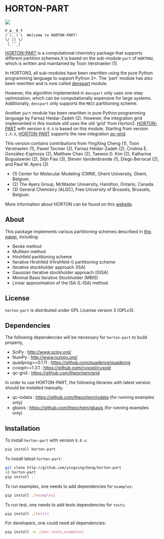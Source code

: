 # HORTON-PART
<a href='https://docs.python.org/3.10/'><img src='https://img.shields.io/badge/python-3.10-blue.svg'></a>

```text
P_A__R_T
/ (..) \  Welcome to HORTON-PART!
\/ || \/
 |_''_|
```
[HORTON-PART](https://github.com/yingxingcheng/horton-part) is a computational chemistry package that supports different partition schemes.It is based on the sub-module `part` of `HORTON2`, which is written and maintained by Toon Verstraelen (1).

In HORTON3, all sub-modules have been rewritten using the pure Python programming language to support Python 3+. The 'part' module has also been rewritten and is now called [denspart](https://github.com/theochem/denspart) module.

However, the algorithm implemented in `denspart` only uses one-step optimization, which can be computationally expensive for large systems. Additionally, `denspart` only supports the `MBIS` partitioning scheme.

Another `part` module has been rewritten in pure Python programming language by Farnaz Heidar-Zadeh (2). However, the integration grid implemented in this module still uses the old 'grid' from Horton2. [HORTON-PART](https://github.com/yingxingcheng/horton-part) with version `0.0.X` is based on this module. Starting from version `1.X.X`, [HORTON-PART](https://github.com/yingxingcheng/horton-part) supports the new integration [qc-grid](https://github.com/theochem/grid).

This version contains contributions from YingXing Cheng (1), Toon Verstraelen (1), Pawel Tecmer (2), Farnaz Heidar-Zadeh (2), Cristina E. González-Espinoza (2), Matthew Chan (2), Taewon D. Kim (2), Katharina Boguslawski (2), Stijn Fias (3), Steven Vandenbrande (1), Diego Berrocal (2), and Paul W. Ayers (2)

- (1) Center for Molecular Modeling (CMM), Ghent University, Ghent, Belgium.
- (2) The Ayers Group, McMaster University, Hamilton, Ontario, Canada.
- (3) General Chemistry (ALGC), Free University of Brussels, Brussels, Belgium.

More information about HORTON can be found on this [website](http://theochem.github.com/horton/).


## About
This package implements various partitioning schemes described in <a href=https://doi.org/10.1063/5.0076630>this paper</a>, including:

- Becke method
- Mulliken method
- Hirshfeld partitioning scheme
- Iterative Hirshfeld (Hirshfeld-I) partitioning scheme
- Iterative stockholder approach (ISA)
- Gaussian iterative stockholder approach (GISA)
- Minimal Basis Iterative Stockholder (MBIS)
- Linear approximation of the ISA (L-ISA) method

## License

`horton-part` is distributed under GPL License version 3 (GPLv3).


## Dependencies

The following dependencies will be necessary for `horton-part` to build properly,

* SciPy : http://www.scipy.org/
* NumPy : http://www.numpy.org/
* quadprog>=0.1.11 : https://github.com/quadprog/quadprog
* cvxopt>=1.3.1 : https://github.com/cvxopt/cvxopt
* qc-grid : https://github.com/theochem/grid

In order to use HORTON-PART, the following libraries with latest version should be installed manually.

* qc-iodata : https://github.com/theochem/iodata (for running examples only)
* gbasis : https://github.com/theochem/gbasis (for running examples only)


## Installation

To install `horton-part` with version `0.0.x`:

```bash
pip install horton-part
```

To install latest `horton-part`:

```bash
git clone http://github.com/yingxingcheng/horton-part
cd horton-part
pip install .
```

To run examples, one needs to add dependencies for `examples`:

```bash
pip install .[examples]
```

To run test, one needs to add tests dependencies for `tests`:

```bash
pip install .[tests]
```

For developers, one could need all dependencies:
```bash
pip install -e .[dev,tests,examples]
```
